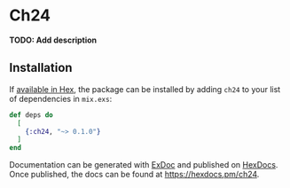# Ch24

**TODO: Add description**

## Installation

If [available in Hex](https://hex.pm/docs/publish), the package can be installed
by adding `ch24` to your list of dependencies in `mix.exs`:

```elixir
def deps do
  [
    {:ch24, "~> 0.1.0"}
  ]
end
```

Documentation can be generated with [ExDoc](https://github.com/elixir-lang/ex_doc)
and published on [HexDocs](https://hexdocs.pm). Once published, the docs can
be found at <https://hexdocs.pm/ch24>.

